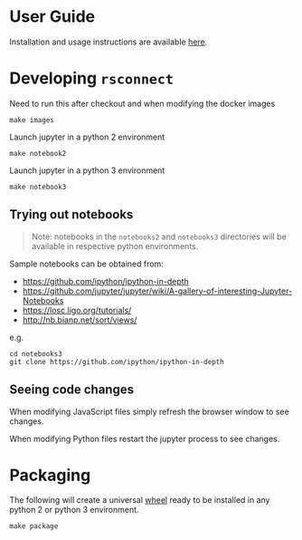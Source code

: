 # User Guide

Installation and usage instructions are available
[here](https://github.com/rstudio/rsconnect-jupyter/tree/master/docs).

# Developing `rsconnect`

Need to run this after checkout and when modifying the docker images

    make images

Launch jupyter in a python 2 environment

    make notebook2

Launch jupyter in a python 3 environment

    make notebook3

## Trying out notebooks

> Note: notebooks in the `notebooks2` and `notebooks3` directories will be
> available in respective python environments.

Sample notebooks can be obtained from:

- https://github.com/ipython/ipython-in-depth
- https://github.com/jupyter/jupyter/wiki/A-gallery-of-interesting-Jupyter-Notebooks
- https://losc.ligo.org/tutorials/
- http://nb.bianp.net/sort/views/

e.g.

```
cd notebooks3
git clone https://github.com/ipython/ipython-in-depth
```

## Seeing code changes

When modifying JavaScript files simply refresh the browser window to see
changes.

When modifying Python files restart the jupyter process to see changes.

# Packaging

The following will create a universal [wheel](https://pythonwheels.com/) ready
to be installed in any python 2 or python 3 environment.

    make package
